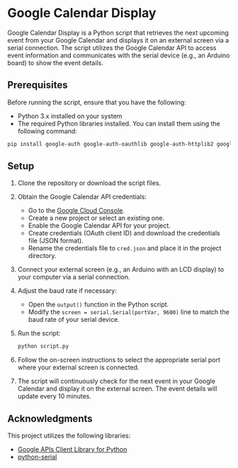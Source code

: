 # Google Calendar Display

Google Calendar Display is a Python script that retrieves the next upcoming event from your Google Calendar and displays it on an external screen via a serial connection. The script utilizes the Google Calendar API to access event information and communicates with the serial device (e.g., an Arduino board) to show the event details.

## Prerequisites

Before running the script, ensure that you have the following:

- Python 3.x installed on your system
- The required Python libraries installed. You can install them using the following command:

```bash
pip install google-auth google-auth-oauthlib google-auth-httplib2 google-api-python-client pyserial
```

## Setup

1. Clone the repository or download the script files.

2. Obtain the Google Calendar API credentials:
    - Go to the [Google Cloud Console](https://console.cloud.google.com/).
    - Create a new project or select an existing one.
    - Enable the Google Calendar API for your project.
    - Create credentials (OAuth client ID) and download the credentials file (JSON format).
    - Rename the credentials file to `cred.json` and place it in the project directory.

3. Connect your external screen (e.g., an Arduino with an LCD display) to your computer via a serial connection.

4. Adjust the baud rate if necessary:
    - Open the `output()` function in the Python script.
    - Modify the `screen = serial.Serial(portVar, 9600)` line to match the baud rate of your serial device.

5. Run the script:
    ```bash
    python script.py
    ```

6. Follow the on-screen instructions to select the appropriate serial port where your external screen is connected.

7. The script will continuously check for the next event in your Google Calendar and display it on the external screen. The event details will update every 10 minutes.

## Acknowledgments

This project utilizes the following libraries:

- [Google APIs Client Library for Python](https://github.com/googleapis/google-api-python-client)
- [python-serial](https://python-serial.readthedocs.io/)